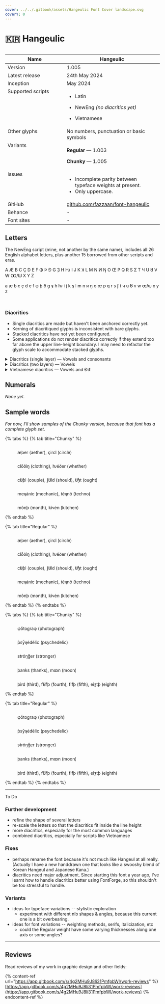 ```yaml
---
cover: ../../.gitbook/assets/Hangeulic Font Cover landscape.svg
coverY: 0
---
```


# 🇰🇷 Hangeulic

<div data-full-width="false"><figure><img src="../../.gitbook/assets/Hangeulic Font Cover landscape.svg" alt=""><figcaption></figcaption></figure></div>

<table><thead><tr><th width="194" valign="top">Name</th><th width="314">Hangeulic</th></tr></thead><tbody><tr><td valign="top">Version</td><td>1.005</td></tr><tr><td valign="top">Latest release</td><td>24th May 2024</td></tr><tr><td valign="top">Inception</td><td>May 2024</td></tr><tr><td valign="top">Supported scripts</td><td><ul><li>Latin </li></ul><ul><li>NewEng <em>(no diacritics yet)</em></li></ul><ul><li>Vietnamese </li></ul></td></tr><tr><td valign="top">Other glyphs</td><td>No numbers, punctuation or basic symbols</td></tr><tr><td valign="top">Variants</td><td><p><strong>Regular</strong> — 1.003</p><p><strong>Chunky</strong> — 1.005 </p></td></tr><tr><td valign="top">Issues</td><td><ul><li>Incomplete parity between typeface weights at present.</li><li>Only uppercase.</li></ul></td></tr><tr><td valign="top">GitHub</td><td><a href="https://github.com/fazzaan/font-hangeulic">github.com/fazzaan/font-hangeulic</a></td></tr><tr><td valign="top">Behance</td><td>-</td></tr><tr><td valign="top">Font sites</td><td>-</td></tr></tbody></table>



## Letters

The NewEng script (mine, not another by the same name), includes all 26 English alphabet letters, plus another 15 borrowed from other scripts and eras.

A Æ B C Ç D E F Φ Þ Đ G Ȝ H Ƕ I J K Ʞ L M N И Ŋ O Œ P Q R S Ʃ T Ч U Ȣ V W Ꝏ/Ѡ X Y Z

a æ b c ç d e f φ þ ð g ȝ h ƕ i j k ʞ l m n и ŋ o œ p q r s ʃ t ч u ȣ v w ꝏ/ѡ x y z

<div><figure><img src="../../.gitbook/assets/Alphabet Hangeulic Regular Uppercase.svg" alt=""><figcaption></figcaption></figure> <figure><img src="../../.gitbook/assets/Alphabet Hangeulic Chunky Uppercase.svg" alt=""><figcaption></figcaption></figure></div>

### Diacritics

* Single diacritics are made but haven't been anchored correctly yet.
* Kerning of diacritiqued glyphs is inconsistent with bare glyphs.
* Stacked diacritics have not yet been configured.
* Some applications do not render diacritics correctly if they extend too far above the upper line-height boundary. I may need to refactor the glyph scale to accommodate stacked glyphs.

<details>

<summary>Diacritics (single layer) — Vowels and consonants</summary>

Here you can see all the diacritics that are required in NewEng. These serve many other languages too. There are a few missing, such as the tilde of Spanish ñ, which is also used on vowels in some scripts such as Vietnamese.

## Vowels

These are all the vowels of NewEng. Yes, there are 11: **a æ e i o œ u ȣ w ꝏ y**&#x20;

<figure><img src="../../.gitbook/assets/Alphabet Hangeulic Regular Diacritics Vowels.svg" alt=""><figcaption></figcaption></figure>

## Consonants

The diacritiqued consonants of NewEng are as such:

<table data-header-hidden><thead><tr><th width="40"></th><th width="40"></th><th width="40"></th><th width="40"></th><th width="40"></th><th width="40"></th><th width="40"></th><th width="40"></th><th width="40"></th></tr></thead><tbody><tr><td>c̊</td><td>č</td><td>ç̌</td><td>d̈</td><td><a data-footnote-ref href="#user-content-fn-1">ď</a></td><td>f̈</td><td>g̊</td><td>g̃</td><td>ǧ</td></tr><tr><td>ȝ̊</td><td>ȝ̌</td><td>ǰ</td><td>ʞ̌</td><td>ñ</td><td>p̀</td><td>q̌</td><td>š</td><td>s̈</td></tr><tr><td>s̈̌</td><td>ẗ</td><td>ť</td><td>ч̌</td><td>x̌</td><td>ẍ</td><td>ẍ̌</td><td>z̈</td><td>z̈̌</td></tr></tbody></table>

<figure><img src="../../.gitbook/assets/Alphabet Hangeulic Chunky Diacritics Consonants.svg" alt=""><figcaption></figcaption></figure>

</details>

<details>

<summary>Diacritics (two layers) — Vowels</summary>

NewEng also allows most diacritiqued vowels to carry a stress mark. In typeface production, diacritic positioning is not automatic. Here you can see the current state of the diacritics — I have a lot to do. This typeface is a personal project, so it had to be put on pause while I do commissions for other clients.

## Vowels

These are all the vowels of NewEng. Yes, there are 11: **a æ e i o œ u ȣ w ꝏ y**&#x20;

<figure><img src="../../.gitbook/assets/Alphabet Hangeulic Regular Diacritics Vowels Stacked.svg" alt=""><figcaption></figcaption></figure>

</details>

<details>

<summary>Vietnamese diacritics — Vowels and Đđ</summary>

The 12 Vietnamese vowels are: **a â ă e ê i o ô ơ u ư y**&#x20;

All (?) Vietnamese vowels can take any of 6 tones, marked by 5 diacritics: **a á à ả ã ạ**&#x20;

This 12×6 produces 72 vowel glyphs, in each case.

Vietnamese also has one modified consonant, "double d":  **Đ đ**&#x20;

<figure><img src="../../.gitbook/assets/Alphabet Hangeulic Chunky Vietnamese Glyphs.svg" alt=""><figcaption></figcaption></figure>

As with all the other diacritics in the previous sections, all Vietnamese diacritics need some dedicated time to adjust their positions and alignments.

</details>



## Numerals

_None yet._



## Sample words

_For now, I'll show samples of the Chunky version, because that font has a complete glyph set._

{% tabs %}
{% tab title="Chunky" %}
<figure><img src="../../.gitbook/assets/Word Hangeulic Chunky Aether Circle.svg" alt=""><figcaption><p>æþer (aether), çircl (circle)</p></figcaption></figure>

<figure><img src="../../.gitbook/assets/Word Hangeulic Chunky Clothing Whether.svg" alt=""><figcaption><p>clōðiŋ (clothing), ƕéðer (whether)</p></figcaption></figure>

<figure><img src="../../.gitbook/assets/Word Hangeulic Chunky Couple Should Ought.svg" alt=""><figcaption><p>cȣ̂pl (couple), ʃȣld (should), ȣ̊ȝt (ought)</p></figcaption></figure>

<figure><img src="../../.gitbook/assets/Word Hangeulic Chunky Mechanic Techno.svg" alt=""><figcaption><p>meʞánic (mechanic), téʞnō (techno)</p></figcaption></figure>

<figure><img src="../../.gitbook/assets/Word Hangeulic Chunky Month Kitchen.svg" alt=""><figcaption><p>mônþ (month), kíчėn (kitchen)</p></figcaption></figure>
{% endtab %}

{% tab title="Regular" %}
<figure><img src="../../.gitbook/assets/Word Hangeulic Regular Aether Circle.svg" alt=""><figcaption><p>æþer (aether), çircl (circle)</p></figcaption></figure>

<figure><img src="../../.gitbook/assets/Word Hangeulic Regular Clothing Whether.svg" alt=""><figcaption><p>clōðiŋ (clothing), ƕéðer (whether)</p></figcaption></figure>

<figure><img src="../../.gitbook/assets/Word Hangeulic Regular Couple Should Ought.svg" alt=""><figcaption><p>cȣ̂pl (couple), ʃȣld (should), ȣ̊ȝt (ought)</p></figcaption></figure>

<figure><img src="../../.gitbook/assets/Word Hangeulic Regular Mechanic Techno.svg" alt=""><figcaption><p>meʞánic (mechanic), téʞnō (techno)</p></figcaption></figure>

<figure><img src="../../.gitbook/assets/Word Hangeulic Regular Month Kitchen.svg" alt=""><figcaption><p>mônþ (month), kíчėn (kitchen)</p></figcaption></figure>
{% endtab %}
{% endtabs %}

{% tabs %}
{% tab title="Chunky" %}
<figure><img src="../../.gitbook/assets/Word Hangeulic Chunky Photograph.svg" alt=""><figcaption><p>φṓtograφ (photograph)</p></figcaption></figure>

<figure><img src="../../.gitbook/assets/Word Hangeulic Chunky Psychedelic.svg" alt=""><figcaption><p>p̀sȳʞėdélic (psychedelic)</p></figcaption></figure>

<figure><img src="../../.gitbook/assets/Word Hangeulic Chunky Stronger.svg" alt=""><figcaption><p>stróŋg̊er (stronger)</p></figcaption></figure>

<figure><img src="../../.gitbook/assets/Word Hangeulic Chunky Thanks Moon.svg" alt=""><figcaption><p>þanks (thanks), mꝏn (moon)</p></figcaption></figure>

<figure><img src="../../.gitbook/assets/Word Hangeulic Chunky Third Fourth Fifth Eighth.svg" alt=""><figcaption><p>þird (third), fȣ̊rþ (fourth), fifþ (fifth), eiȝtþ (eighth)</p></figcaption></figure>
{% endtab %}

{% tab title="Regular" %}
<figure><img src="../../.gitbook/assets/Word Hangeulic Regular Photograph.svg" alt=""><figcaption><p>φṓtograφ (photograph)</p></figcaption></figure>

<figure><img src="../../.gitbook/assets/Word Hangeulic Regular Psychedelic.svg" alt=""><figcaption><p>p̀sȳʞėdélic (psychedelic)</p></figcaption></figure>

<figure><img src="../../.gitbook/assets/Word Hangeulic Regular Stronger.svg" alt=""><figcaption><p>stróŋg̊er (stronger)</p></figcaption></figure>

<figure><img src="../../.gitbook/assets/Word Hangeulic Regular Thanks Moon.svg" alt=""><figcaption><p>þanks (thanks), mꝏn (moon)</p></figcaption></figure>

<figure><img src="../../.gitbook/assets/Word Hangeulic Regular Third Fourth Fifth Eighth.svg" alt=""><figcaption><p>þird (third), fȣ̊rþ (fourth), fifþ (fifth), eiȝtþ (eighth)</p></figcaption></figure>
{% endtab %}
{% endtabs %}



***

To Do


### Further development

* refine the shape of several letters
* re-scale the letters so that the diacritics fit inside the line height
* more diacritics, especially for the most common languages
* combined diacritics, especially for scripts like Vietnamese

### Fixes

* perhaps rename the font because it's not much like Hangeul at all really. (Actually I have a new handdrawn one that looks like a swooshy blend of Korean Hangeul and Japanese Kana.)
* diacritics need major adjustment. Since starting this font a year ago, I've learnt how to handle diacritics better using FontForge, so this shouldn't be too stressful to handle.

### Variants

* ideas for typeface variations -- stylistic exploration
  * experiment with different nib shapes & angles, because this current one is a bit overbearing.
* ideas for font variations -- weighting methods, serifs, italicization, etc
  * could the Regular weight have some varying thicknesses along one axis or some angles?

***

## Reviews

Read reviews of my work in graphic design and other fields:

{% content-ref url="https://app.gitbook.com/s/4g2MHu9J8li31PmfpbWI/work-reviews" %}
[https://app.gitbook.com/s/4g2MHu9J8li31PmfpbWI/work-reviews](https://app.gitbook.com/s/4g2MHu9J8li31PmfpbWI/work-reviews)
{% endcontent-ref %}



[^1]: (Not depicted below yet)
